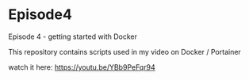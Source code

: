 # Episode4
Episode 4 - getting started with Docker

This repository contains scripts used in my video on Docker / Portainer

watch it here: https://youtu.be/YBb9PeFqr94

